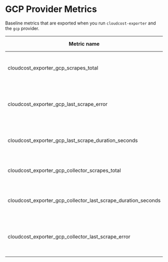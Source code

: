 # GCP Provider Metrics

Baseline metrics that are exported when you run `cloudcost-exporter` and the `gcp` provider.

| Metric name                                                   | Metric type | Description                                                   | Labels                                                                                                                                                                                                                                                                                                                                                                                          |
|---------------------------------------------------------------|-------------|---------------------------------------------------------------|-------------------------------------------------------------------------------------------------------------------------------------------------------------------------------------------------------------------------------------------------------------------------------------------------------------------------------------------------------------------------------------------------|
| cloudcost_exporter_gcp_scrapes_total                          | Counter     | Total number of scrapes for the gcp provider.                 |                                                                                                                                                                                                                                                                                                                                                                                                 |
| cloudcost_exporter_gcp_last_scrape_error                      | Gauge       | Was the last scrape an error. 0 is an error, 1 is successful. |                                                                                                                                                                                                                                                                                                                                                                                                 |
| cloudcost_exporter_gcp_last_scrape_duration_seconds           | Gauge       | How long the last scrape took, in seconds.                    |                                                                                                                                                                                                                                                                                                                                                                                                 |
| cloudcost_exporter_gcp_collector_scrapes_total                | Gauge       | Total number of scrapes, by collector.                        | `collector`=&lt;name of the collector&gt; <br/>  |
| cloudcost_exporter_gcp_collector_last_scrape_duration_seconds | Gauge       | How long the last scrape took, in seconds.                    | `collector`=&lt;name of the collector&gt; <br/>  |
| cloudcost_exporter_gcp_collector_last_scrape_error            | Gauge       | Was the last scrape an error. 0 is an error, 1 is successful. | `collector`=&lt;name of the collector&gt; <br/>  |

 

